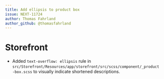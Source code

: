 ```yaml
---
title: Add ellipsis to product box
issue: NEXT-11724
author: Thomas Fahrland
author_github: @thomasfahrland
---
```

# Storefront
* Added `text-overflow: ellipsis` rule in `src/Storefront/Resources/app/storefront/src/scss/component/_product-box.scss` to visually indicate shortened descriptions.
